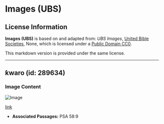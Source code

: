 # Images (UBS)

## License Information

**Images (UBS)** is based on and adapted from: _UBS Images_, [United Bible Societies](https://unitedbiblesocieties.org/), None, which is licensed under a [Public Domain CC0](https://creativecommons.org/public-domain/cc0/).

This markdown version is provided under the same license.



--------------------------------

## ƙwaro (id: 289634)

### Image Content

![Image](https://cdn.aquifer.bible/aquifer-content/resources/Media/WEB-0814_slug.jpg)

[link](https://cdn.aquifer.bible/aquifer-content/resources/Media/WEB-0814_slug.jpg)

* **Associated Passages:** PSA 58:9

